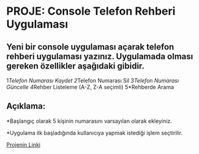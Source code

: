 # PROJE: Console Telefon Rehberi Uygulaması


## Yeni bir console uygulaması açarak telefon rehberi uygulaması yazınız. Uygulamada olması gereken özellikler aşağıdaki gibidir.

1*Telefon Numarası Kaydet
2*Telefon Numarası Sil
3*Telefon Numarası Güncelle
4*Rehber Listeleme (A-Z, Z-A seçimli)
5*Rehberde Arama

## Açıklama:

*Başlangıç olarak 5 kişinin numarasını varsayılan olarak ekleyiniz.

*Uygulama ilk başladığında kullanıcıya yapmak istediği işlem seçtirilir.

[Projenin Linki](https://app.patika.dev/courses/csharp-101/19-proje-1)


